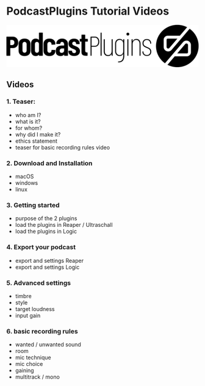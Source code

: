 # PodcastPlugins Tutorial Videos

![Logo](./artwork/logo_podcast_plugins/track/logo_power_plugins_signet_black.png)

## Videos

### 1. Teaser:
- who am I?
- what is it?
- for whom?
- why did I make it?
- ethics statement
- teaser for basic recording rules video

### 2. Download and Installation
- macOS
- windows
- linux

### 3. Getting started
- purpose of the 2 plugins
- load the plugins in Reaper / Ultraschall
- load the plugins in Logic

### 4. Export your podcast
- export and settings Reaper
- export and settings Logic

### 5. Advanced settings
- timbre
- style
- target loudness
- input gain

### 6. basic recording rules
- wanted / unwanted sound
- room
- mic technique
- mic choice
- gaining
- multitrack / mono